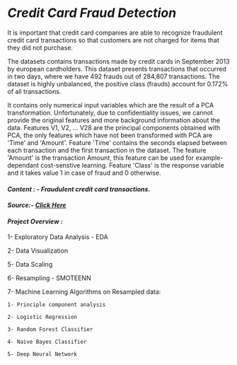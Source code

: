 # *Credit Card Fraud Detection*

It is important that credit card companies are able to recognize fraudulent credit card transactions so that customers are not charged for items that they did not purchase.

The datasets contains transactions made by credit cards in September 2013 by european cardholders. This dataset presents transactions that occurred in two days, where we have 492 frauds out of 284,807 transactions. The dataset is highly unbalanced, the positive class (frauds) account for 0.172% of all transactions.

It contains only numerical input variables which are the result of a PCA transformation. Unfortunately, due to confidentiality issues, we cannot provide the original features and more background information about the data. Features V1, V2, … V28 are the principal components obtained with PCA, the only features which have not been transformed with PCA are 'Time' and 'Amount'. Feature 'Time' contains the seconds elapsed between each transaction and the first transaction in the dataset. The feature 'Amount' is the transaction Amount, this feature can be used for example-dependant cost-senstive learning. Feature 'Class' is the response variable and it takes value 1 in case of fraud and 0 otherwise.

#### *Content : - Fraudulent credit card transactions.*

#### *Source:- [Click Here](https://www.kaggle.com/mlg-ulb/creditcardfraud)*

#### *Project Overview :*

1- Exploratory Data Analysis - EDA

2- Data Visualization

5- Data Scaling

6- Resampling - SMOTEENN

7- Machine Learning Algorithms on Resampled data:

    1- Principle component analysis

    2- Logistic Regression

    3- Random Forest Classifier

    4- Naive Bayes Classifier

    5- Deep Neural Network
